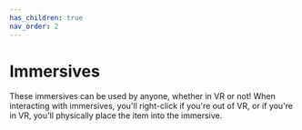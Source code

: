 ```yaml
---
has_children: true
nav_order: 2
---
```


# Immersives

These immersives can be used by anyone, whether in VR or not! When interacting with immersives, you'll right-click if you're out of VR, or if you're in VR, you'll physically place the item into the immersive.